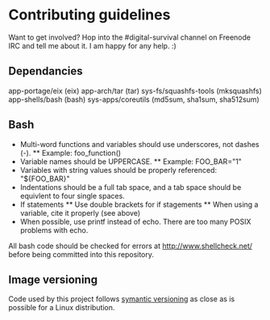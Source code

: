 # Contributing guidelines

Want to get involved? Hop into the #digital-survival channel on Freenode IRC and tell me about it. I am happy for any help. :)

## Dependancies

app-portage/eix (eix)
app-arch/tar (tar)
sys-fs/squashfs-tools (mksquashfs)
app-shells/bash (bash)
sys-apps/coreutils (md5sum, sha1sum, sha512sum)

## Bash

* Multi-word functions and variables should use underscores, not dashes (-).
** Example: foo_function()
* Variable names should be UPPERCASE.
** Example: FOO_BAR="1"
* Variables with string values should be properly referenced: "${FOO_BAR}"
* Indentations should be a full tab space, and a tab space should be equivlent to four single spaces.
* If statements
** Use double brackets for if stagements
** When using a variable, cite it properly (see above)
* When possible, use printf instead of echo. There are too many POSIX problems with echo.

All bash code should be checked for errors at http://www.shellcheck.net/ before being committed into this repository.

## Image versioning

Code used by this project follows [symantic versioning](http://semver.org/#semantic-versioning-200) as close as is possible for a Linux distribution.
